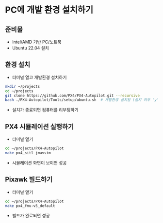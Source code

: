 # PC에 개발 환경 설치하기
## 준비물
  * Intel/AMD 기반 PC/노트북
  * Ubuntu 22.04 설치
## 환경 설치
* 터미널 열고 개발환경 설치하기
```bash
mkdir ~/projects
cd ~/projects
git clone https://github.com/PX4/PX4-Autopilot.git --recursive
bash ./PX4-Autopilot/Tools/setup/ubuntu.sh  # 개발환경 설치됨 (설치 여부 'y' 입력)
```

* 설치가 종료되면 컴퓨터를 리부팅하기

## PX4 시뮬레이션 실행하기
* 터미널 열기
```bash
cd ~/projects/PX4-Autopilot
make px4_sitl jmavsim
```
* 시뮬레이션 화면이 보이면 성공

## Pixawk 빌드하기
* 터미널 열기
```bash
cd ~/projects/PX4-Autopilot
make px4_fmu-v5_default
```
* 빌드가 완료되면 성공
